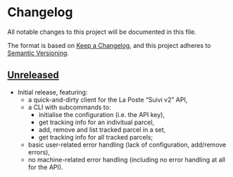 # Changelog

All notable changes to this project will be documented in this file.

The format is based on [Keep a Changelog](https://keepachangelog.com/en/1.0.0/),
and this project adheres to [Semantic
Versioning](https://semver.org/spec/v2.0.0.html).

## [Unreleased]

* Initial release, featuring:
    * a quick-and-dirty client for the La Poste “Suivi v2” API,
    * a CLI with subcommands to:
        * initialise the configuration (i.e. the API key),
        * get tracking info for an indivitual parcel,
        * add, remove and list tracked parcel in a set,
        * get tracking info for all tracked parcels;
    * basic user-related error handling (lack of configuration, add/remove
      errors),
    * no machine-related error handling (including no error handling at all for
      the API).

[Unreleased]: https://github.com/ejpcmac/track/compare/master...develop
